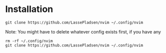 # Installation

```shell
git clone https://github.com/LassePladsen/nvim ~/.config/nvim
```
Note: You might have to delete whatever config exists first, if you have any 
```shell
rm -rf ~/.config/nvim
git clone https://github.com/LassePladsen/nvim ~/.config/nvim
```
